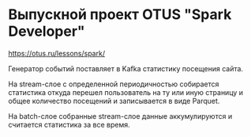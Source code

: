 # Выпускной проект OTUS "Spark Developer"
https://otus.ru/lessons/spark/

Генератор событий поставляет в Kafka статистику посещения сайта.

На stream-слое с определенной периодичностью собирается статистика откуда перешел пользователь на ту или иную страницу и общее количество посещений и записывается в виде Parquet.

На batch-слое собранные stream-слое данные аккумулируются и считается статистика за все время.